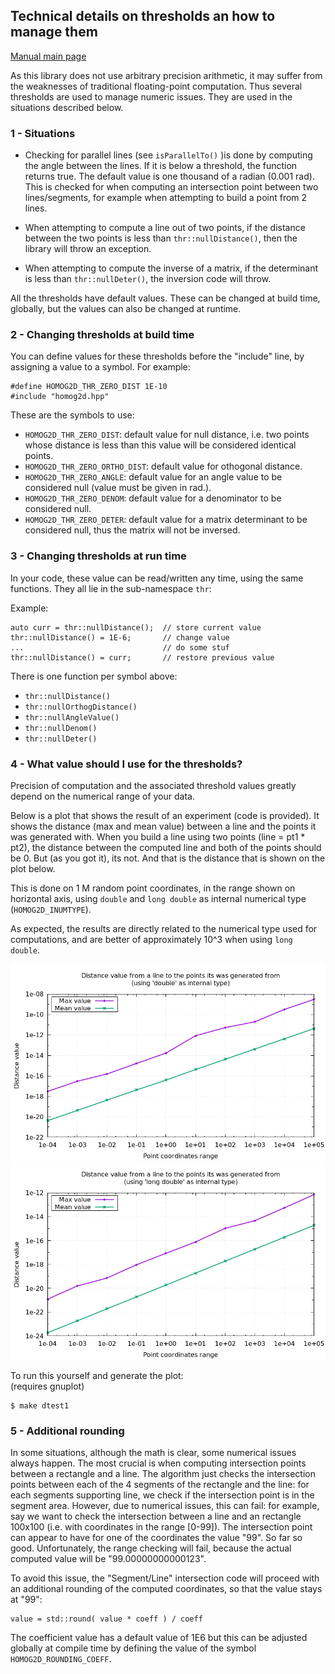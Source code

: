 ## Technical details on thresholds an how to manage them

[Manual main page](homog2d_manual.md)

As this library does not use arbitrary precision arithmetic, it may suffer from the weaknesses of traditional floating-point computation.
Thus several thresholds are used to manage numeric issues.
They are used in the situations described below.

### 1 - Situations

* Checking for parallel lines (see `isParallelTo()` )is done by computing the angle between the lines.
If it is below a threshold, the function returns true.
The default value is one thousand of a radian (0.001 rad).
This is checked for when computing an intersection point between two  lines/segments, for example when attempting to build a point from 2 lines.

* When attempting to compute a line out of two points, if the distance between the two points is less than `thr::nullDistance()`,
then the library will throw an exception.

* When attempting to compute the inverse of a matrix, if the determinant is less
than `thr::nullDeter()`, the inversion code will throw.


All the thresholds have default values.
These can be changed at build time, globally, but the values can also be changed at runtime.

### 2 - Changing thresholds at build time

You can define values for these thresholds before the "include" line, by assigning a value to a symbol.
For example:
```
#define HOMOG2D_THR_ZERO_DIST 1E-10
#include "homog2d.hpp"
```

These are the symbols to use:

* `HOMOG2D_THR_ZERO_DIST`: default value for null distance, i.e. two points whose distance is less than this value will be considered identical points.
* `HOMOG2D_THR_ZERO_ORTHO_DIST`: default value for othogonal distance.
* `HOMOG2D_THR_ZERO_ANGLE`: default value for an angle value to be considered null (value must be given in rad.).
* `HOMOG2D_THR_ZERO_DENOM`: default value for a denominator to be considered null.
* `HOMOG2D_THR_ZERO_DETER`: default value for a matrix determinant to be considered null, thus the matrix will not be inversed.

### 3 - Changing thresholds at run time

In your code, these value can be read/written any time, using the same functions.
They all lie in the sub-namespace `thr`:

Example:
```
auto curr = thr::nullDistance();  // store current value
thr::nullDistance() = 1E-6;       // change value
...                               // do some stuf
thr::nullDistance() = curr;       // restore previous value
```

There is one function per symbol above:
* `thr::nullDistance()`
* `thr::nullOrthogDistance()`
* `thr::nullAngleValue()`
* `thr::nullDenom()`
* `thr::nullDeter()`

### 4 - What value should I use for the thresholds?

Precision of computation and the associated threshold values greatly depend on the numerical range of your data.

Below is a plot that shows the result of an experiment (code is provided).
It shows the distance (max and mean value) between a line and the points it was generated with.
When you build a line using two points (line = pt1 * pt2), the distance between the computed line and both of the points should be 0.
But (as you got it), its not. And that is the distance that is shown on the plot below.

This is done on 1 M random point coordinates, in the range shown on horizontal axis,
using `double` and `long double` as internal numerical type (`HOMOG2D_INUMTYPE`).

As expected, the results are directly related to the numerical type used for computations,
and are better of approximately 10^3 when using `long double`.

![dtest1_d](img_other/dtest1_d.png)
![dtest1_l](img_other/dtest1_l.png)

To run this yourself and generate the plot:
<br>
(requires gnuplot)
```
$ make dtest1
```

### 5 - Additional rounding

In some situations, although the math is clear, some numerical issues always happen.
The most crucial is when computing intersection points between a rectangle and a line.
The algorithm just checks the intersection points between each of the 4 segments of the rectangle and the line:
for each segments supporting line, we check if the intersection point is in the segment area.
However, due to numerical issues, this can fail: for example, say we want to check the intersection between a line and an rectangle 100x100
(i.e. with coordinates in the range [0-99]).
The intersection point can appear to have for one of the coordinates the value "99". So far so good.
Unfortunately, the range checking will fail, because the actual computed value will be "99.00000000000123".

To avoid this issue, the "Segment/Line" intersection code will proceed with an additional rounding of the computed coordinates,
so that the value stays at "99":
```
value = std::round( value * coeff ) / coeff
```

The coefficient value has a default value of 1E6 but this can be adjusted globally at compile time by defining the value of the symbol `HOMOG2D_ROUNDING_COEFF`.
